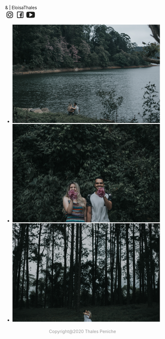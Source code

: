 <!DOCTYPE html>
<html lang="pt-br">
<head>
  <meta charset="UTF-8">
  <meta name="viewport" content="width=device-width, initial-scale=1.0">
  <meta http-equiv="X-UA-Compatible" content="ie=edge">
  <link href="https://fonts.googleapis.com/css?family=Cormorant+Infant&display=swap" rel="stylesheet">
  <title>Fotos</title>
  <style>
    * {
  margin: 0;
  padding: 0;
}

body {
  background: linear-gradient(to right, #f0f0f0, #fafafa)
}

.logo {
  background: white;
  height: 100px;
  border-bottom: rgb(223, 223, 223) solid 1px;
}

.text {
  font-family: 'Cormorant Infant', serif;
  padding-top: 10px;
  font-size: 25px;
  padding: 40px;
  padding-left: 50px;
  padding-right: 50px;
}

.imagem {
  float: right;
}
img {
  max-width: 100%;
}

.slides {
  text-align: center;
  padding: 30px;
  
}

.slides li {
  overflow: hidden;
  padding: 20px;
}

.f{
  box-shadow: 1px 2px 4px  #000;
}
.footer {
  text-align: center;
  color: rgb(155, 155, 155);
  padding: 20px;
  font-family: 'Cormorant Infant', serif;
  font-size: 15px;
}
</style>
</head>
<body>
  <div class="logo">
    <div class="text">
      & | EloisaThales
      <div class="imagem">
        <a href="https://www.instagram.com/"><img src="img/logo.insta.png" width="30px"></a>
        <a href="https://www.facebook.com/"><img src="img/logo.face.png" width="30px"></a> 
        <a href="https://www.youtube.com/"><img src="img/logo.you.png" width="30px"></a>
      </div>
    </div>
  </div>

  <div class="flexslider">
      <ul class="slides">
        <li>
          <a href="img/Tm. E+T-152.jpg" target="_blank"><img class="f" src="img/Tm. E+T-152.jpg" width="900px" /></a>
        </li>
        <li>
          <a href="img/Tm. E+T-196.jpg" target="_blank"><img class="f" src="img/Tm. E+T-196.jpg" width="900px"/></a>
        </li>
        <li>
          <a href="img/Tm. E+T-22.jpg" target="_blank"><img class="f" src="img/Tm. E+T-22.jpg" width="900px"/></a>
        </li>
      </ul>
    </div>
    <div class="footer">
      Copyright@2020 Thales Peniche
    </div>
</body>
</html>
